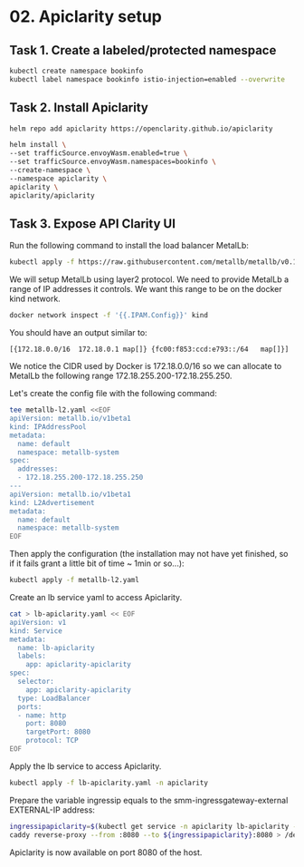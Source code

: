 # 02. Apiclarity setup

## Task 1. Create a labeled/protected namespace

```bash
kubectl create namespace bookinfo
kubectl label namespace bookinfo istio-injection=enabled --overwrite
```

## Task 2. Install Apiclarity

```bash
helm repo add apiclarity https://openclarity.github.io/apiclarity
```

```bash
helm install \
--set trafficSource.envoyWasm.enabled=true \
--set trafficSource.envoyWasm.namespaces=bookinfo \
--create-namespace \
--namespace apiclarity \
apiclarity \
apiclarity/apiclarity
```

## Task 3. Expose API Clarity UI

Run the following command to install the load balancer MetalLb:

```bash
kubectl apply -f https://raw.githubusercontent.com/metallb/metallb/v0.13.5/config/manifests/metallb-native.yaml
```

We will setup MetalLb using layer2 protocol. We need to provide MetalLb a range of IP addresses it controls. We want this range to be on the docker kind network.

```bash
docker network inspect -f '{{.IPAM.Config}}' kind
```

You should have an output similar to:

```console
[{172.18.0.0/16  172.18.0.1 map[]} {fc00:f853:ccd:e793::/64   map[]}]
```

We notice the CIDR used by Docker is 172.18.0.0/16 so we can allocate to MetalLb the following range 172.18.255.200-172.18.255.250.

Let's create the config file with the following command:


```bash
tee metallb-l2.yaml <<EOF
apiVersion: metallb.io/v1beta1
kind: IPAddressPool
metadata:
  name: default
  namespace: metallb-system
spec:
  addresses:
  - 172.18.255.200-172.18.255.250
---
apiVersion: metallb.io/v1beta1
kind: L2Advertisement
metadata:
  name: default
  namespace: metallb-system
EOF
```

Then apply the configuration (the installation may not have yet finished, so if it fails grant a little bit of time ~ 1min or so...):

```bash
kubectl apply -f metallb-l2.yaml
```

Create an lb service yaml to access Apiclarity.

```bash
cat > lb-apiclarity.yaml << EOF
apiVersion: v1
kind: Service
metadata:  
  name: lb-apiclarity
  labels:
    app: apiclarity-apiclarity
spec:
  selector:
    app: apiclarity-apiclarity
  type: LoadBalancer
  ports:  
  - name: http
    port: 8080
    targetPort: 8080
    protocol: TCP
EOF
```

Apply the lb service to access Apiclarity.

```bash
kubectl apply -f lb-apiclarity.yaml -n apiclarity
```

Prepare the variable ingressip equals to the smm-ingressgateway-external EXTERNAL-IP address:

```bash
ingressipapiclarity=$(kubectl get service -n apiclarity lb-apiclarity -o jsonpath='{.status.loadBalancer.ingress[0].ip}')
caddy reverse-proxy --from :8080 --to ${ingressipapiclarity}:8080 > /dev/null 2>&1 &
```

Apiclarity is now available on port 8080 of the host.
